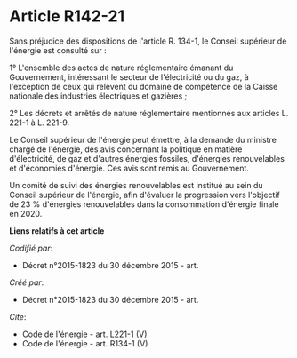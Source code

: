 # Article R142-21

Sans préjudice des dispositions de l'article R. 134-1, le Conseil supérieur de l'énergie est consulté sur : 

1° L'ensemble des actes de nature réglementaire émanant du Gouvernement, intéressant le secteur de l'électricité ou du gaz, à
l'exception de ceux qui relèvent du domaine de compétence de la Caisse nationale des industries électriques et gazières ; 

2° Les décrets et arrêtés de nature réglementaire mentionnés aux articles L. 221-1 à L. 221-9. 

Le Conseil supérieur de l'énergie peut émettre, à la demande du ministre chargé de l'énergie, des avis concernant la
politique en matière d'électricité, de gaz et d'autres énergies fossiles, d'énergies renouvelables et d'économies d'énergie.
Ces avis sont remis au Gouvernement. 

Un comité de suivi des énergies renouvelables est institué au sein du Conseil supérieur de l'énergie, afin d'évaluer la
progression vers l'objectif de 23 % d'énergies renouvelables dans la consommation d'énergie finale en 2020.

**Liens relatifs à cet article**

_Codifié par_:

  - Décret n°2015-1823 du 30 décembre 2015 - art.

_Créé par_:

  - Décret n°2015-1823 du 30 décembre 2015 - art.

_Cite_:

  - Code de l'énergie - art. L221-1 (V)
  - Code de l'énergie - art. R134-1 (V)
